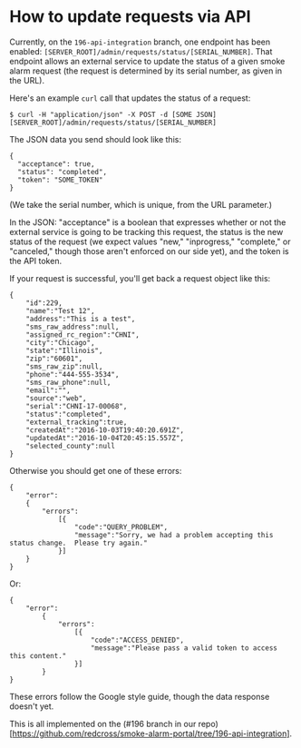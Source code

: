 # How to update requests via API

Currently, on the `196-api-integration` branch, one endpoint has been
enabled: `[SERVER_ROOT]/admin/requests/status/[SERIAL_NUMBER]`.  That
endpoint allows an external service to update the status of a given
smoke alarm request (the request is determined by its serial number, as
given in the URL).


Here's an example `curl` call that updates the status of a request:

`$ curl -H "application/json" -X POST -d [SOME JSON] [SERVER_ROOT]/admin/requests/status/[SERIAL_NUMBER]`


The JSON data you send should look like this:

```
{
  "acceptance": true,
  "status": "completed",
  "token": "SOME_TOKEN"
}
```

(We take the serial number, which is unique, from the URL parameter.)

In the JSON: "acceptance" is a boolean that expresses whether or not the
external service is going to be tracking this request, the status is the
new status of the request (we expect values "new," "inprogress,"
"complete," or "canceled," though those aren't enforced on our side
yet), and the token is the API token.

If your request is successful, you'll get back a request object like
this:

```
{
    "id":229,
    "name":"Test 12",
    "address":"This is a test",
    "sms_raw_address":null,
    "assigned_rc_region":"CHNI",
    "city":"Chicago",
    "state":"Illinois",
    "zip":"60601",
    "sms_raw_zip":null,
    "phone":"444-555-3534",
    "sms_raw_phone":null,
    "email":"",
    "source":"web",
    "serial":"CHNI-17-00068",
    "status":"completed",
    "external_tracking":true,
    "createdAt":"2016-10-03T19:40:20.691Z",
    "updatedAt":"2016-10-04T20:45:15.557Z",
    "selected_county":null
}
```

Otherwise you should get one of these errors:

```
{
    "error":
    {
        "errors":
            [{
                "code":"QUERY_PROBLEM",
                "message":"Sorry, we had a problem accepting this status change.  Please try again."
            }]
    }
}
```

Or:

```
{
    "error":
        {
            "errors":
                [{
                    "code":"ACCESS_DENIED",
                    "message":"Please pass a valid token to access this content."
                }]
        }
}
```

These errors follow the Google style guide, though the data response
doesn't yet.

This is all implemented on the (#196 branch in our
repo)[https://github.com/redcross/smoke-alarm-portal/tree/196-api-integration].

